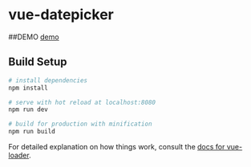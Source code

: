# vue-datepicker

##DEMO
[demo](https://cgc2109748.github.io/javascript-vue-datepicker/)

## Build Setup

``` bash
# install dependencies
npm install

# serve with hot reload at localhost:8080
npm run dev

# build for production with minification
npm run build
```

For detailed explanation on how things work, consult the [docs for vue-loader](http://vuejs.github.io/vue-loader).
